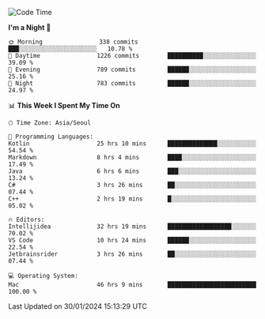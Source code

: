 <!--START_SECTION:waka-->
![Code Time](http://img.shields.io/badge/Code%20Time-255%20hrs%2015%20mins-blue)

**I'm a Night 🦉** 

```text
🌞 Morning                338 commits         ███░░░░░░░░░░░░░░░░░░░░░░   10.78 % 
🌆 Daytime                1226 commits        ██████████░░░░░░░░░░░░░░░   39.09 % 
🌃 Evening                789 commits         ██████░░░░░░░░░░░░░░░░░░░   25.16 % 
🌙 Night                  783 commits         ██████░░░░░░░░░░░░░░░░░░░   24.97 % 
```


📊 **This Week I Spent My Time On** 

```text
🕑︎ Time Zone: Asia/Seoul

💬 Programming Languages: 
Kotlin                   25 hrs 10 mins      ██████████████░░░░░░░░░░░   54.54 % 
Markdown                 8 hrs 4 mins        ████░░░░░░░░░░░░░░░░░░░░░   17.49 % 
Java                     6 hrs 6 mins        ███░░░░░░░░░░░░░░░░░░░░░░   13.24 % 
C#                       3 hrs 26 mins       ██░░░░░░░░░░░░░░░░░░░░░░░   07.44 % 
C++                      2 hrs 19 mins       █░░░░░░░░░░░░░░░░░░░░░░░░   05.02 % 

🔥 Editors: 
Intellijidea             32 hrs 19 mins      ██████████████████░░░░░░░   70.02 % 
VS Code                  10 hrs 24 mins      ██████░░░░░░░░░░░░░░░░░░░   22.54 % 
Jetbrainsrider           3 hrs 26 mins       ██░░░░░░░░░░░░░░░░░░░░░░░   07.44 % 

💻 Operating System: 
Mac                      46 hrs 9 mins       █████████████████████████   100.00 % 
```


 Last Updated on 30/01/2024 15:13:29 UTC
<!--END_SECTION:waka-->
